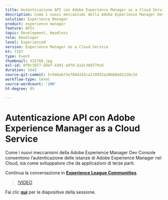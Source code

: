 ```yaml
---
title: Autenticazione API con Adobe Experience Manager as a Cloud Service
description: Come i nuovi meccanismi della Adobe Experience Manager Dev Console consentono l’autenticazione delle istanze di Adobe Experience Manager nel Cloud, sia come sviluppatore che da applicazioni di terze parti. Questa sessione è stata distribuita come parte dell’evento Contenuto Adobe Developers Live.
solution: Experience Manager
product: experience manager
feature: APIs
topic: Development, Headless
role: Developer
level: Experienced
version: Experience Manager as a Cloud Service
kt: 7167
type: Event
thumbnail: 331768.jpg
exl-id: 0f0c18f7-d4ef-4391-a9f8-5a3c38d779c6
duration: 1642
source-git-commit: 5c946ab73e78d4243ca310032a10bb8e82228c3d
workflow-type: tm+mt
source-wordcount: '106'
ht-degree: 0%

---
```


# Autenticazione API con Adobe Experience Manager as a Cloud Service

Come i nuovi meccanismi della Adobe Experience Manager Dev Console consentono l’autenticazione delle istanze di Adobe Experience Manager nel Cloud, sia come sviluppatore che da applicazioni di terze parti.

Continua la conversazione in **[Experience League Communities](https://adobe.ly/36Yd3v6)**.

>[!VIDEO](https://video.tv.adobe.com/v/331768/?quality=12&learn=on&hidetitle=true)

Fai clic **[qui](/help/adobe-developers-live/assets/api-authentication.pdf)** per le diapositive della sessione.
